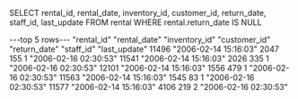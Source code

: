 SELECT 
	rental_id,
    rental_date,
    inventory_id,
    customer_id,
    return_date,
    staff_id,
    last_update
FROM rental
WHERE rental.return_date IS NULL

---top 5 rows---
"rental_id"	"rental_date"	"inventory_id"	"customer_id"	"return_date"	"staff_id"	"last_update"
11496	"2006-02-14 15:16:03"	2047	155		1	"2006-02-16 02:30:53"
11541	"2006-02-14 15:16:03"	2026	335		1	"2006-02-16 02:30:53"
12101	"2006-02-14 15:16:03"	1556	479		1	"2006-02-16 02:30:53"
11563	"2006-02-14 15:16:03"	1545	83		1	"2006-02-16 02:30:53"
11577	"2006-02-14 15:16:03"	4106	219		2	"2006-02-16 02:30:53"
